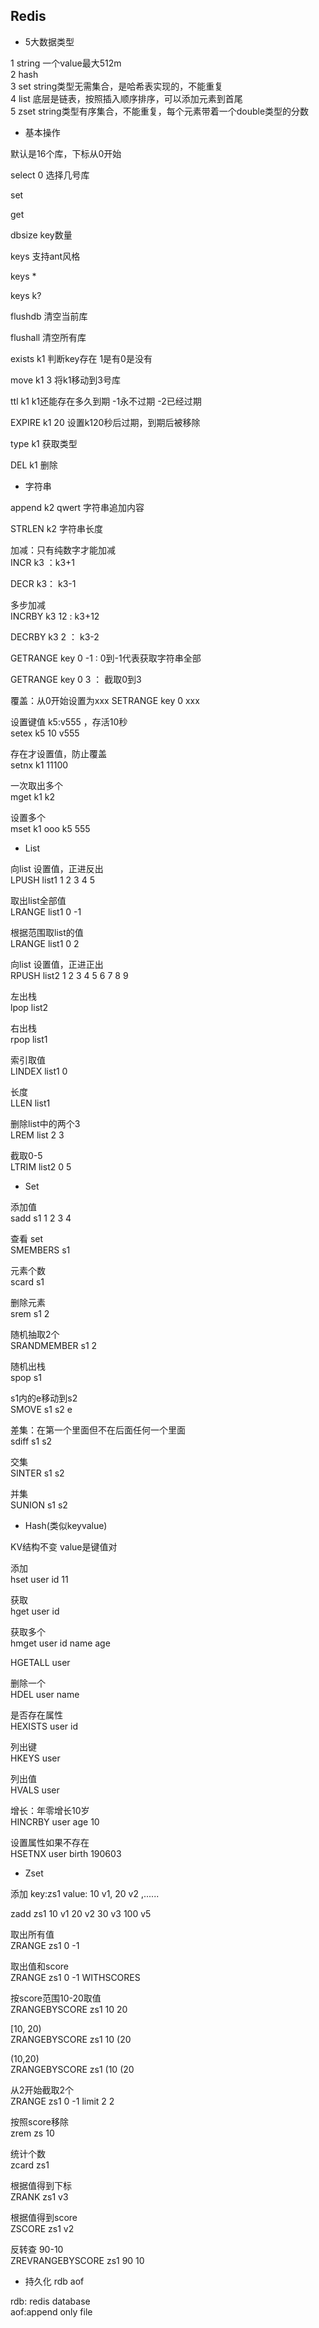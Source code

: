 ## Redis


* 5大数据类型

1 string 一个value最大512m  
2 hash  
3 set string类型无需集合，是哈希表实现的，不能重复  
4 list 底层是链表，按照插入顺序排序，可以添加元素到首尾  
5 zset string类型有序集合，不能重复，每个元素带着一个double类型的分数  



* 基本操作

默认是16个库，下标从0开始  


select 0 选择几号库  

set   

get  

dbsize key数量  


keys 支持ant风格  

keys *  

keys k?  

flushdb 清空当前库  

flushall 清空所有库  





exists k1 判断key存在 1是有0是没有   

move k1 3 将k1移动到3号库  

ttl k1  k1还能存在多久到期 -1永不过期 -2已经过期  

EXPIRE k1 20 设置k120秒后过期，到期后被移除  

type k1 获取类型  

DEL k1 删除  


* 字符串


append k2 qwert 字符串追加内容   

STRLEN k2 字符串长度  


加减：只有纯数字才能加减  
INCR k3 ：k3+1

DECR k3： k3-1

多步加减  
INCRBY k3 12  : k3+12

DECRBY k3 2  ： k3-2

GETRANGE key 0 -1 : 0到-1代表获取字符串全部   


GETRANGE key 0 3 ： 截取0到3  

覆盖：从0开始设置为xxx 
SETRANGE key 0 xxx

设置键值 k5:v555 ，存活10秒  
setex k5 10 v555

存在才设置值，防止覆盖  
setnx  k1 11100

一次取出多个  
mget k1 k2

设置多个  
mset k1 ooo k5 555



* List

向list 设置值，正进反出  
LPUSH list1 1 2 3 4 5

取出list全部值  
LRANGE list1 0 -1

根据范围取list的值  
LRANGE list1 0 2


向list 设置值，正进正出  
RPUSH list2 1 2 3 4 5 6 7 8 9


左出栈  
lpop list2

右出栈  
rpop list1


索引取值  
LINDEX list1 0

长度  
LLEN list1

删除list中的两个3  
LREM list 2 3 

截取0-5  
LTRIM list2 0 5 


* Set

添加值  
sadd s1 1 2 3 4 

查看 set  
SMEMBERS s1

元素个数  
scard s1

删除元素  
srem s1 2

随机抽取2个  
SRANDMEMBER s1 2

随机出栈  
spop s1 

s1内的e移动到s2  
SMOVE s1 s2 e


差集：在第一个里面但不在后面任何一个里面  
sdiff s1 s2

交集  
SINTER s1 s2


并集  
SUNION s1 s2


* Hash(类似keyvalue)

KV结构不变 value是键值对

添加  
hset user id 11

获取  
hget user id

获取多个  
hmget user id name age

HGETALL user
 
删除一个  
HDEL user name 
 
是否存在属性  
HEXISTS user id

列出键  
HKEYS user


列出值  
HVALS user
 
增长：年零增长10岁  
HINCRBY user age 10
 
设置属性如果不存在  
HSETNX user birth 190603

 
 
* Zset

添加   key:zs1   value: 10 v1,  20 v2 ,......  

zadd zs1 10 v1 20 v2 30 v3 100 v5
 
 取出所有值  
ZRANGE zs1 0 -1 
 
 取出值和score  
 ZRANGE zs1 0 -1 WITHSCORES
 
 
 按score范围10-20取值  
 ZRANGEBYSCORE zs1 10 20
 
 
 [10, 20)  
  ZRANGEBYSCORE zs1 10 (20
 
 
 (10,20)  
  ZRANGEBYSCORE zs1 (10 (20
 
 
 从2开始截取2个  
 ZRANGE zs1 0 -1  limit 2 2
 
 
 按照score移除  
 zrem zs 10
 
 
 统计个数  
 zcard zs1
 
 根据值得到下标  
 ZRANK zs1 v3
 
 根据值得到score  
 ZSCORE zs1 v2
 
 反转查  90-10  
 ZREVRANGEBYSCORE zs1 90 10
 
 
 * 持久化 rdb aof
 
 
 rdb: redis database  
 aof:append only file  
    
 
 
 
 
 
 
 